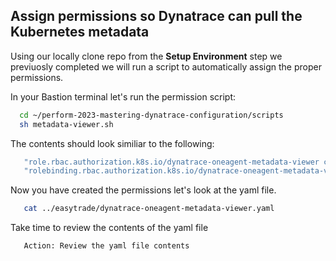 ## Assign permissions so Dynatrace can pull the Kubernetes metadata

Using our locally clone repo from the **Setup Environment** step we previuosly completed we will run a script to automatically assign the proper permissions.

In your Bastion terminal let's run the permission script:

 ```bash
   cd ~/perform-2023-mastering-dynatrace-configuration/scripts
   sh metadata-viewer.sh
   ```
The contents should look similiar to the following:

 ```bash
    "role.rbac.authorization.k8s.io/dynatrace-oneagent-metadata-viewer created​"
    "rolebinding.rbac.authorization.k8s.io/dynatrace-oneagent-metadata-viewer-binding created​"
   ```

Now you have created the permissions let's look at the yaml file.

```bash
   cat ../easytrade/dynatrace-oneagent-metadata-viewer.yaml
   ```

Take time to review the contents of the yaml file

```bash
   Action: Review the yaml file contents
   ```
   
